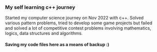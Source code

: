 ### My self learning c++ journey

Started my computer science journey on Nov 2022 with c++. Solved various pattern problems, tried to develop some game projects but failed and solved a lot of competitive contest problems involving mathematics, logics, data structures and algorithms.

#### Saving my code files here as a means of backup :)

